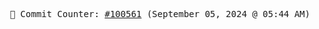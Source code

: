 <p align="center">
    <samp>
        📮 Commit Counter: <a href="https://github.com/Javascript-void0/Javascript-void0/commits/main">#100561</a> (September 05, 2024 @ 05:44 AM)
    </samp>
</p>
